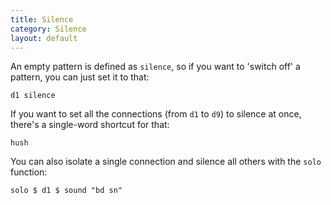 ```yaml
---
title: Silence
category: Silence
layout: default
---
```


An empty pattern is defined as `silence`, so if you want to 'switch
off' a pattern, you can just set it to that:

~~~~ {haskell}
d1 silence
~~~~

If you want to set all the connections (from `d1` to `d9`) to silence
at once, there's a single-word shortcut for that:

~~~~ {haskell}
hush
~~~~

You can also isolate a single connection and silence all others with
the `solo` function:

~~~~ {haskell}
solo $ d1 $ sound "bd sn"
~~~~
